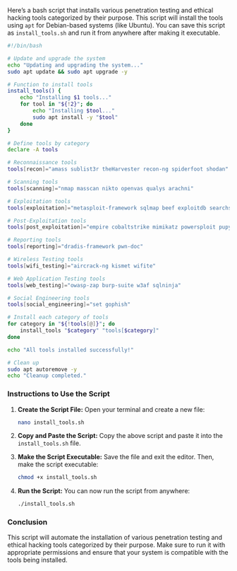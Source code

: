 Here’s a bash script that installs various penetration testing and ethical hacking tools categorized by their purpose. This script will install the tools using `apt` for Debian-based systems (like Ubuntu). You can save this script as `install_tools.sh` and run it from anywhere after making it executable.

```bash
#!/bin/bash

# Update and upgrade the system
echo "Updating and upgrading the system..."
sudo apt update && sudo apt upgrade -y

# Function to install tools
install_tools() {
    echo "Installing $1 tools..."
    for tool in "${!2}"; do
        echo "Installing $tool..."
        sudo apt install -y "$tool"
    done
}

# Define tools by category
declare -A tools

# Reconnaissance tools
tools[recon]="amass sublist3r theHarvester recon-ng spiderfoot shodan"

# Scanning tools
tools[scanning]="nmap masscan nikto openvas qualys arachni"

# Exploitation tools
tools[exploitation]="metasploit-framework sqlmap beef exploitdb searchsploit"

# Post-Exploitation tools
tools[post_exploitation]="empire cobaltstrike mimikatz powersploit pupy"

# Reporting tools
tools[reporting]="dradis-framework pwn-doc"

# Wireless Testing tools
tools[wifi_testing]="aircrack-ng kismet wifite"

# Web Application Testing tools
tools[web_testing]="owasp-zap burp-suite w3af sqlninja"

# Social Engineering tools
tools[social_engineering]="set gophish"

# Install each category of tools
for category in "${!tools[@]}"; do
    install_tools "$category" "tools[$category]"
done

echo "All tools installed successfully!"

# Clean up
sudo apt autoremove -y
echo "Cleanup completed."
```

### **Instructions to Use the Script**

1. **Create the Script File:**
   Open your terminal and create a new file:
   ```bash
   nano install_tools.sh
   ```

2. **Copy and Paste the Script:**
   Copy the above script and paste it into the `install_tools.sh` file.

3. **Make the Script Executable:**
   Save the file and exit the editor. Then, make the script executable:
   ```bash
   chmod +x install_tools.sh
   ```

4. **Run the Script:**
   You can now run the script from anywhere:
   ```bash
   ./install_tools.sh
   ```

### **Conclusion**
This script will automate the installation of various penetration testing and ethical hacking tools categorized by their purpose. Make sure to run it with appropriate permissions and ensure that your system is compatible with the tools being installed.